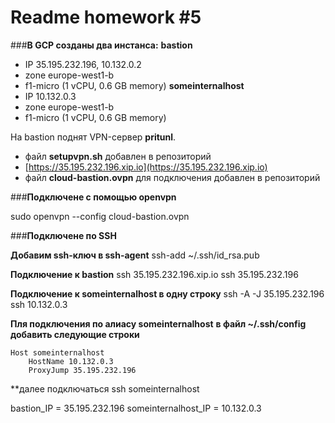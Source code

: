 # Readme homework #5

###**В GCP созданы два инстанса:**
**bastion**
* IP 35.195.232.196, 10.132.0.2
* zone europe-west1-b
* f1-micro (1 vCPU, 0.6 GB memory)
**someinternalhost**
* IP 10.132.0.3
* zone europe-west1-b
* f1-micro (1 vCPU, 0.6 GB memory)

На bastion поднят VPN-сервер **pritunl**.
* файл **setupvpn.sh** добавлен в репозиторий
* [https://35.195.232.196.xip.io](https://35.195.232.196.xip.io)
* файл **cloud-bastion.ovpn** для подключения добавлен в репозиторий

###**Подключене с помощью openvpn**

sudo openvpn --config cloud-bastion.ovpn

###**Подключене по SSH**

**Добавим ssh-ключ в ssh-agent**
ssh-add ~/.ssh/id_rsa.pub

**Подключение к bastion**
ssh 35.195.232.196.xip.io
ssh 35.195.232.196

**Подключение к someinternalhost в одну строку**
ssh -A -J 35.195.232.196 ssh 10.132.0.3

**Пля подключения по алиасу someinternalhost**
**в файл ~/.ssh/config добавить следующие строки**
```
Host someinternalhost
	HostName 10.132.0.3
	ProxyJump 35.195.232.196 
```
**далее подключаться
ssh someinternalhost






bastion_IP = 35.195.232.196
someinternalhost_IP = 10.132.0.3
